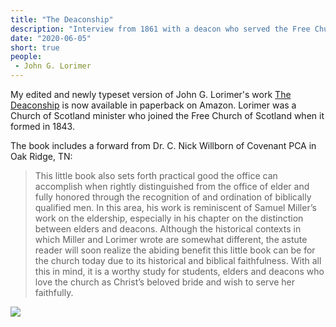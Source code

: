 ```yaml
---
title: "The Deaconship"
description: "Interview from 1861 with a deacon who served the Free Church of Scotland for 18 years."
date: "2020-06-05"
short: true
people:
 - John G. Lorimer
---
```


My edited and newly typeset version of John G. Lorimer's work [The
Deaconship](https://amzn.to/2U84I1F) is now available in paperback on Amazon.
Lorimer was a Church of Scotland minister who joined the Free Church of Scotland
when it formed in 1843.

The book includes a forward from Dr. C. Nick Willborn of Covenant PCA in Oak
Ridge, TN:

> ​This little book also sets forth practical good the office can accomplish
> when rightly distinguished from the office of elder and fully honored through
> the recognition of and ordination of biblically qualified men. In this area,
> his work is reminiscent of Samuel Miller’s work on the eldership, especially
> in his chapter on the distinction between elders and deacons. Although the
> historical contexts in which Miller and Lorimer wrote are somewhat different,
> the astute reader will soon realize the abiding benefit this little book can
> be for the church today due to its historical and biblical faithfulness. With
> all this in mind, it is a worthy study for students, elders and deacons who
> love the church as Christ’s beloved bride and wish to serve her faithfully.

[![](/images/lorimer-cover.png)](https://amzn.to/2U84I1F)
